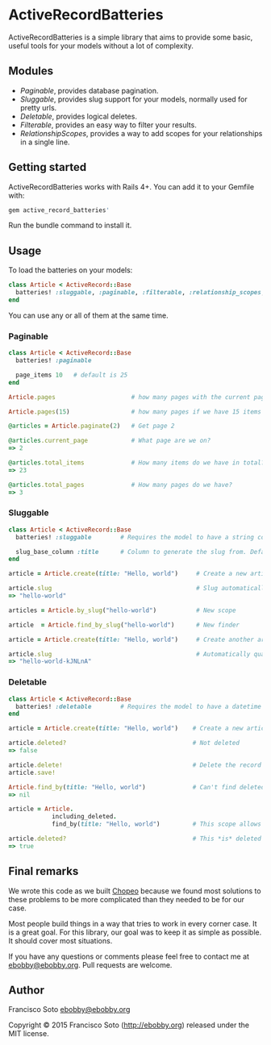 # ActiveRecordBatteries

ActiveRecordBatteries is a simple library that aims to provide some basic, useful tools for your models without a lot of complexity.

## Modules

- *Paginable*, provides database pagination.
- *Sluggable*, provides slug support for your models, normally used for pretty urls.
- *Deletable*, provides logical deletes.
- *Filterable*, provides an easy way to filter your results.
- *RelationshipScopes*, provides a way to add scopes for your relationships in a single line.

## Getting started

ActiveRecordBatteries works with Rails 4+. You can add it to your Gemfile with:

```ruby
gem active_record_batteries'
```

Run the bundle command to install it.


## Usage

To load the batteries on your models:

```ruby
class Article < ActiveRecord::Base
  batteries! :sluggable, :paginable, :filterable, :relationship_scopes, :deletable
end
```

You can use any or all of them at the same time.

### Paginable

```ruby
class Article < ActiveRecord::Base
  batteries! :paginable

  page_items 10   # default is 25
end
```

```ruby
Article.pages                     # how many pages with the current page_items configuration.

Article.pages(15)                 # how many pages if we have 15 items per page

@articles = Article.paginate(2)   # Get page 2

@articles.current_page            # What page are we on?
=> 2

@articles.total_items             # How many items do we have in total?
=> 23

@articles.total_pages             # How many pages do we have?
=> 3

```

### Sluggable

```ruby
class Article < ActiveRecord::Base
  batteries! :sluggable        # Requires the model to have a string column named slug.

  slug_base_column :title      # Column to generate the slug from. Default is :name
end
```

```ruby
article = Article.create(title: "Hello, world")     # Create a new article

article.slug                                        # Slug automatically generated
=> "hello-world"

articles = Article.by_slug("hello-world")           # New scope

article  = Article.find_by_slug("hello-world")      # New finder

article = Article.create(title: "Hello, world")     # Create another article with clashing slug

article.slug                                        # Automatically qualified
=> "hello-world-kJNLnA"
```

### Deletable

```ruby
class Article < ActiveRecord::Base
  batteries! :deletable        # Requires the model to have a datetime column named deleted_at.
end
```

```ruby
article = Article.create(title: "Hello, world")    # Create a new article

article.deleted?                                   # Not deleted
=> false

article.delete!                                    # Delete the record
article.save!

Article.find_by(title: "Hello, world")             # Can't find deleted records.
=> nil

article = Article.
            including_deleted.
            find_by(title: "Hello, world")         # This scope allows to find it

article.deleted?                                   # This *is* deleted
=> true
```

## Final remarks

We wrote this code as we built [Chopeo](https://www.chopeo.mx) because we found most solutions to these problems to be more complicated than they needed to be for our case.

Most people build things in a way that tries to work in every corner case. It is a great goal. For this library, our goal was to keep it as simple as possible. It should cover most situations.

If you have any questions or comments please feel free to contact me at ebobby@ebobby.org. Pull requests are welcome.

## Author

Francisco Soto <ebobby@ebobby.org>

Copyright © 2015 Francisco Soto (http://ebobby.org) released under the MIT license.
